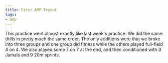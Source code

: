 ```yaml
---
title: First AMP Tryout
tags:
- amp
---
```


This practice went almost exactly like last week's practice. We did the same drills in pretty much the same order. The only additions were that we broke into three groups and one group did fitness while the others played full-field 4 on 4. We also played some 7 on 7 at the end, and then conditioned with 3 Jamals and 9 20m sprints. 
